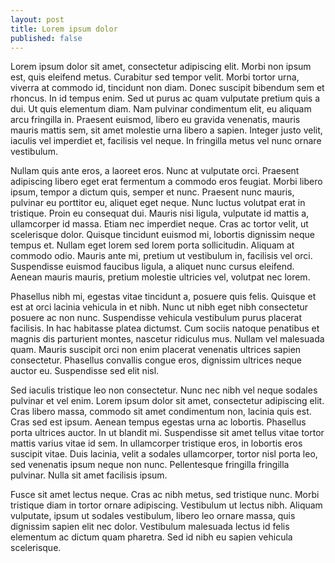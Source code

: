 ```yaml
---
layout: post
title: Lorem ipsum dolor
published: false
---
```


Lorem ipsum dolor sit amet, consectetur adipiscing elit. Morbi non ipsum est, quis eleifend metus. Curabitur sed tempor velit. Morbi tortor urna, viverra at commodo id, tincidunt non diam. Donec suscipit bibendum sem et rhoncus. In id tempus enim. Sed ut purus ac quam vulputate pretium quis a dui. Ut quis elementum diam. Nam pulvinar condimentum elit, eu aliquam arcu fringilla in. Praesent euismod, libero eu gravida venenatis, mauris mauris mattis sem, sit amet molestie urna libero a sapien. Integer justo velit, iaculis vel imperdiet et, facilisis vel neque. In fringilla metus vel nunc ornare vestibulum.

Nullam quis ante eros, a laoreet eros. Nunc at vulputate orci. Praesent adipiscing libero eget erat fermentum a commodo eros feugiat. Morbi libero ipsum, tempor a dictum quis, semper et nunc. Praesent nunc mauris, pulvinar eu porttitor eu, aliquet eget neque. Nunc luctus volutpat erat in tristique. Proin eu consequat dui. Mauris nisi ligula, vulputate id mattis a, ullamcorper id massa. Etiam nec imperdiet neque. Cras ac tortor velit, ut scelerisque dolor. Quisque tincidunt euismod mi, lobortis dignissim neque tempus et. Nullam eget lorem sed lorem porta sollicitudin. Aliquam at commodo odio. Mauris ante mi, pretium ut vestibulum in, facilisis vel orci. Suspendisse euismod faucibus ligula, a aliquet nunc cursus eleifend. Aenean mauris mauris, pretium molestie ultricies vel, volutpat nec lorem.

Phasellus nibh mi, egestas vitae tincidunt a, posuere quis felis. Quisque et est at orci lacinia vehicula in et nibh. Nunc ut nibh eget nibh consectetur posuere ac non nunc. Suspendisse vehicula vestibulum purus placerat facilisis. In hac habitasse platea dictumst. Cum sociis natoque penatibus et magnis dis parturient montes, nascetur ridiculus mus. Nullam vel malesuada quam. Mauris suscipit orci non enim placerat venenatis ultrices sapien consectetur. Phasellus convallis congue eros, dignissim ultrices neque auctor eu. Suspendisse sed elit nisl.

Sed iaculis tristique leo non consectetur. Nunc nec nibh vel neque sodales pulvinar et vel enim. Lorem ipsum dolor sit amet, consectetur adipiscing elit. Cras libero massa, commodo sit amet condimentum non, lacinia quis est. Cras sed est ipsum. Aenean tempus egestas urna ac lobortis. Phasellus porta ultrices auctor. In ut blandit mi. Suspendisse sit amet tellus vitae tortor mattis varius vitae id sem. In ullamcorper tristique eros, in lobortis eros suscipit vitae. Duis lacinia, velit a sodales ullamcorper, tortor nisl porta leo, sed venenatis ipsum neque non nunc. Pellentesque fringilla fringilla pulvinar. Nulla sit amet facilisis ipsum.

Fusce sit amet lectus neque. Cras ac nibh metus, sed tristique nunc. Morbi tristique diam in tortor ornare adipiscing. Vestibulum ut lectus nibh. Aliquam vulputate, ipsum ut sodales vestibulum, libero leo ornare massa, quis dignissim sapien elit nec dolor. Vestibulum malesuada lectus id felis elementum ac dictum quam pharetra. Sed id nibh eu sapien vehicula scelerisque.
